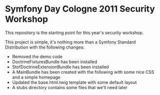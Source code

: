 Symfony Day Cologne 2011 Security Workshop
==========================================

This repository is the starting point for this year's security workshop.

This project is simple, it's nothing more than a Symfony Standard Distribution
with the following changes:

* Removed the demo code
* DoctrineFixturesBundle has been installed
* StofDoctrineExtensionBundle has been installed
* A MainBundle has been created with the following with some nice CSS and a simple homepage
* Updated the base.html.twig template with some default layout
* A stubs directory contains some files that we'll need later
